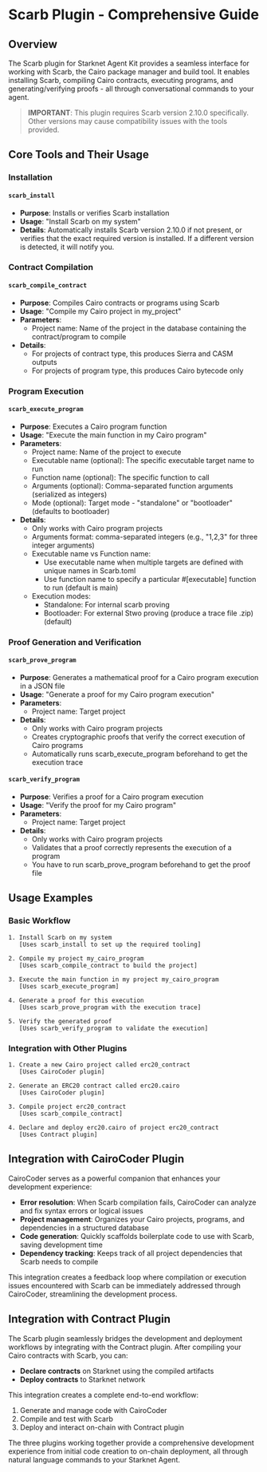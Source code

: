 # Scarb Plugin - Comprehensive Guide

## Overview
The Scarb plugin for Starknet Agent Kit provides a seamless interface for working with Scarb, the Cairo package manager and build tool. It enables installing Scarb, compiling Cairo contracts, executing programs, and generating/verifying proofs - all through conversational commands to your agent.

> **IMPORTANT**: This plugin requires Scarb version 2.10.0 specifically. Other versions may cause compatibility issues with the tools provided.

## Core Tools and Their Usage

### Installation

#### `scarb_install`
- **Purpose**: Installs or verifies Scarb installation
- **Usage**: "Install Scarb on my system"
- **Details**: Automatically installs Scarb version 2.10.0 if not present, or verifies that the exact required version is installed. If a different version is detected, it will notify you.

### Contract Compilation

#### `scarb_compile_contract`
- **Purpose**: Compiles Cairo contracts or programs using Scarb
- **Usage**: "Compile my Cairo project in my_project"
- **Parameters**:
  - Project name: Name of the project in the database containing the contract/program to compile
- **Details**: 
  - For projects of contract type, this produces Sierra and CASM outputs
  - For projects of program type, this produces Cairo bytecode only

### Program Execution

#### `scarb_execute_program`
- **Purpose**: Executes a Cairo program function
- **Usage**: "Execute the main function in my Cairo program"
- **Parameters**:
  - Project name: Name of the project to execute
  - Executable name (optional): The specific executable target name to run
  - Function name (optional): The specific function to call
  - Arguments (optional): Comma-separated function arguments (serialized as integers)
  - Mode (optional): Target mode - "standalone" or "bootloader" (defaults to bootloader)
- **Details**: 
  - Only works with Cairo program projects
  - Arguments format: comma-separated integers (e.g., "1,2,3" for three integer arguments)
  - Executable name vs Function name:
    - Use executable name when multiple targets are defined with unique names in Scarb.toml
    - Use function name to specify a particular #[executable] function to run (default is main)
  - Execution modes:
    - Standalone: For internal scarb proving
    - Bootloader: For external Stwo proving (produce a trace file .zip) (default)

### Proof Generation and Verification

#### `scarb_prove_program`
- **Purpose**: Generates a mathematical proof for a Cairo program execution in a JSON file
- **Usage**: "Generate a proof for my Cairo program execution"
- **Parameters**:
  - Project name: Target project
- **Details**: 
  - Only works with Cairo program projects
  - Creates cryptographic proofs that verify the correct execution of Cairo programs
  - Automatically runs scarb_execute_program beforehand to get the execution trace

#### `scarb_verify_program`
- **Purpose**: Verifies a proof for a Cairo program execution
- **Usage**: "Verify the proof for my Cairo program"
- **Parameters**:
  - Project name: Target project
- **Details**: 
  - Only works with Cairo program projects
  - Validates that a proof correctly represents the execution of a program
  - You have to run scarb_prove_program beforehand to get the proof file

## Usage Examples

### Basic Workflow
```
1. Install Scarb on my system
   [Uses scarb_install to set up the required tooling]

2. Compile my project my_cairo_program
   [Uses scarb_compile_contract to build the project]

3. Execute the main function in my project my_cairo_program
   [Uses scarb_execute_program]

4. Generate a proof for this execution
   [Uses scarb_prove_program with the execution trace]

5. Verify the generated proof
   [Uses scarb_verify_program to validate the execution]
```

### Integration with Other Plugins
```
1. Create a new Cairo project called erc20_contract
   [Uses CairoCoder plugin]

2. Generate an ERC20 contract called erc20.cairo
   [Uses CairoCoder plugin]

3. Compile project erc20_contract
   [Uses scarb_compile_contract]

4. Declare and deploy erc20.cairo of project erc20_contract
   [Uses Contract plugin]
```

## Integration with CairoCoder Plugin

CairoCoder serves as a powerful companion that enhances your development experience:

- **Error resolution**: When Scarb compilation fails, CairoCoder can analyze and fix syntax errors or logical issues
- **Project management**: Organizes your Cairo projects, programs, and dependencies in a structured database
- **Code generation**: Quickly scaffolds boilerplate code to use with Scarb, saving development time
- **Dependency tracking**: Keeps track of all project dependencies that Scarb needs to compile

This integration creates a feedback loop where compilation or execution issues encountered with Scarb can be immediately addressed through CairoCoder, streamlining the development process.

## Integration with Contract Plugin

The Scarb plugin seamlessly bridges the development and deployment workflows by integrating with the Contract plugin. After compiling your Cairo contracts with Scarb, you can:

- **Declare contracts** on Starknet using the compiled artifacts
- **Deploy contracts** to Starknet network

This integration creates a complete end-to-end workflow:
1. Generate and manage code with CairoCoder
2. Compile and test with Scarb
3. Deploy and interact on-chain with Contract plugin

The three plugins working together provide a comprehensive development experience from initial code creation to on-chain deployment, all through natural language commands to your Starknet Agent.
